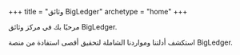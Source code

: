 +++
title = "وثائق BigLedger"
archetype = "home"
+++

مرحبًا بك في مركز وثائق BigLedger.

استكشف أدلتنا ومواردنا الشاملة لتحقيق أقصى استفادة من منصة BigLedger.
